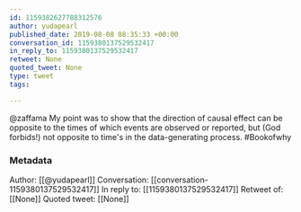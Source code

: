 ```yaml
---
id: 1159382627788312576
author: yudapearl
published_date: 2019-08-08 08:35:33 +00:00
conversation_id: 1159380137529532417
in_reply_to: 1159380137529532417
retweet: None
quoted_tweet: None
type: tweet
tags:

---
```


@zaffama My point was to show that the direction of causal effect can be opposite to the times of which events are observed or reported, but (God forbids!) not opposite to time's in the data-generating process. #Bookofwhy

### Metadata

Author: [[@yudapearl]]
Conversation: [[conversation-1159380137529532417]]
In reply to: [[1159380137529532417]]
Retweet of: [[None]]
Quoted tweet: [[None]]
